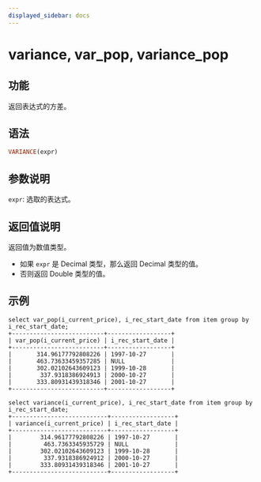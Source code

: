 ```yaml
---
displayed_sidebar: docs
---
```


# variance, var_pop, variance_pop

## 功能

返回表达式的方差。

## 语法

```Haskell
VARIANCE(expr)
```

## 参数说明

`expr`: 选取的表达式。

## 返回值说明

返回值为数值类型。

- 如果 `expr` 是 Decimal 类型，那么返回 Decimal 类型的值。
- 否则返回 Double 类型的值。

## 示例

```plain text
select var_pop(i_current_price), i_rec_start_date from item group by i_rec_start_date;
+--------------------------+------------------+
| var_pop(i_current_price) | i_rec_start_date |
+--------------------------+------------------+
|       314.96177792808226 | 1997-10-27       |
|       463.73633459357285 | NULL             |
|       302.02102643609123 | 1999-10-28       |
|        337.9318386924913 | 2000-10-27       |
|       333.80931439318346 | 2001-10-27       |
+--------------------------+------------------+

select variance(i_current_price), i_rec_start_date from item group by i_rec_start_date;
+---------------------------+------------------+
| variance(i_current_price) | i_rec_start_date |
+---------------------------+------------------+
|        314.96177792808226 | 1997-10-27       |
|         463.7363345935729 | NULL             |
|        302.02102643609123 | 1999-10-28       |
|         337.9318386924912 | 2000-10-27       |
|        333.80931439318346 | 2001-10-27       |
+---------------------------+------------------+
```
